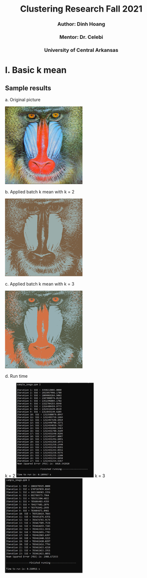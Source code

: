 # <div align="center"> Clustering Research Fall 2021 </div>
### <div align="center"> Author: Dinh Hoang </div>
### <div align="center"> Mentor: Dr. Celebi </div>
### <div align="center"> University of Central Arkansas </div>
# I. Basic k mean
## Sample results 
a. Original picture
<p>
<img width="256" src="./img/sample_image.jpg">
</p>

b. Applied batch k mean with k = 2
<p>
<img width="256" src="./img/outputting_img_2.jpg">
</p>

c. Applied batch k mean with k = 3
<p>
<img width="256" src="./img/outputting_img_3.jpg">
</p>

d. Run time
<p>
k = 2 <img width="256" height="312" src="./img/runtime_2.JPG">
k = 3 <img width="256" height="312" src="./img/runtime_3.JPG">
</p>
